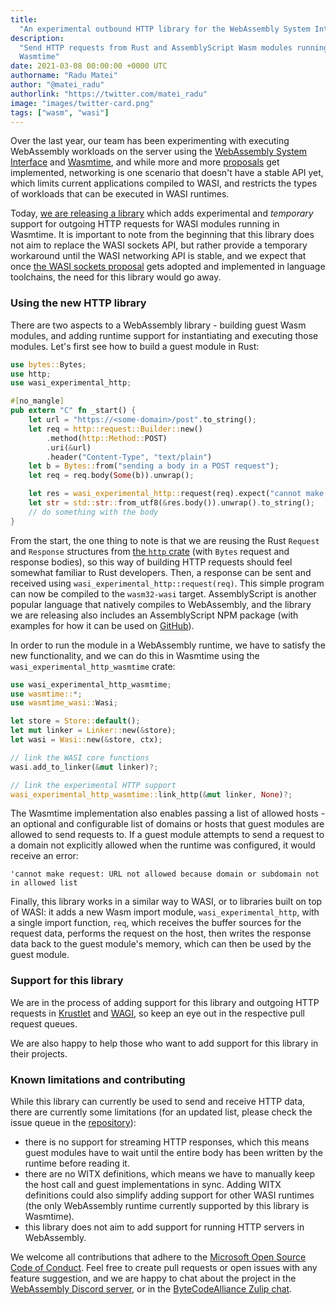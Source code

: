```yaml
---
title:
  "An experimental outbound HTTP library for the WebAssembly System Interface"
description:
  "Send HTTP requests from Rust and AssemblyScript Wasm modules running in
  Wasmtime"
date: 2021-03-08 00:00:00 +0000 UTC
authorname: "Radu Matei"
author: "@matei_radu"
authorlink: "https://twitter.com/matei_radu"
image: "images/twitter-card.png"
tags: ["wasm", "wasi"]
---
```


Over the last year, our team has been experimenting with executing WebAssembly
workloads on the server using the [WebAssembly System Interface][wasi] and
[Wasmtime][wasmtime], and while more and more [proposals][proposals] get
implemented, networking is one scenario that doesn't have a stable API yet,
which limits current applications compiled to WASI, and restricts the types of
workloads that can be executed in WASI runtimes.

Today, [we are releasing a library][gh] which adds experimental and _temporary_
support for outgoing HTTP requests for WASI modules running in Wasmtime. It is
important to note from the beginning that this library does not aim to replace
the WASI sockets API, but rather provide a temporary workaround until the WASI
networking API is stable, and we expect that once [the WASI sockets
proposal][sockets-wip] gets adopted and implemented in language toolchains, the
need for this library would go away.

### Using the new HTTP library

There are two aspects to a WebAssembly library - building guest Wasm modules,
and adding runtime support for instantiating and executing those modules. Let's
first see how to build a guest module in Rust:

```rust
use bytes::Bytes;
use http;
use wasi_experimental_http;

#[no_mangle]
pub extern "C" fn _start() {
    let url = "https://<some-domain>/post".to_string();
    let req = http::request::Builder::new()
        .method(http::Method::POST)
        .uri(&url)
        .header("Content-Type", "text/plain")
    let b = Bytes::from("sending a body in a POST request");
    let req = req.body(Some(b)).unwrap();

    let res = wasi_experimental_http::request(req).expect("cannot make request");
    let str = std::str::from_utf8(&res.body()).unwrap().to_string();
    // do something with the body
}
```

From the start, the one thing to note is that we are reusing the Rust `Request`
and `Response` structures from [the `http` crate][rust-http] (with `Bytes`
request and response bodies), so this way of building HTTP requests should feel
somewhat familiar to Rust developers. Then, a response can be sent and received
using `wasi_experimental_http::request(req)`. This simple program can now be
compiled to the `wasm32-wasi` target. AssemblyScript is another popular language
that natively compiles to WebAssembly, and the library we are releasing also
includes an AssemblyScript NPM package (with examples for how it can be used on
[GitHub][gh]).

In order to run the module in a WebAssembly runtime, we have to satisfy the new
functionality, and we can do this in Wasmtime using the
`wasi_experimental_http_wasmtime` crate:

```rust
use wasi_experimental_http_wasmtime;
use wasmtime::*;
use wasmtime_wasi::Wasi;

let store = Store::default();
let mut linker = Linker::new(&store);
let wasi = Wasi::new(&store, ctx);

// link the WASI core functions
wasi.add_to_linker(&mut linker)?;

// link the experimental HTTP support
wasi_experimental_http_wasmtime::link_http(&mut linker, None)?;
```

The Wasmtime implementation also enables passing a list of allowed hosts - an
optional and configurable list of domains or hosts that guest modules are
allowed to send requests to. If a guest module attempts to send a request to a
domain not explicitly allowed when the runtime was configured, it would receive
an error:

```
'cannot make request: URL not allowed because domain or subdomain not in allowed list
```

Finally, this library works in a similar way to WASI, or to libraries built on
top of WASI: it adds a new Wasm import module, `wasi_experimental_http`, with a
single import function, `req`, which receives the buffer sources for the request
data, performs the request on the host, then writes the response data back to
the guest module's memory, which can then be used by the guest module.

### Support for this library

We are in the process of adding support for this library and outgoing HTTP
requests in [Krustlet][krustlet] and [WAGI][wagi], so keep an eye out in the
respective pull request queues.

We are also happy to help those who want to add support for this library in
their projects.

### Known limitations and contributing

While this library can currently be used to send and receive HTTP data, there
are currently some limitations (for an updated list, please check the issue
queue in the [repository][gh]):

- there is no support for streaming HTTP responses, which this means guest
  modules have to wait until the entire body has been written by the runtime
  before reading it.
- there are no WITX definitions, which means we have to manually keep the host
  call and guest implementations in sync. Adding WITX definitions could also
  simplify adding support for other WASI runtimes (the only WebAssembly runtime
  currently supported by this library is Wasmtime).
- this library does not aim to add support for running HTTP servers in
  WebAssembly.

We welcome all contributions that adhere to the [Microsoft Open Source Code of
Conduct][coc]. Feel free to create pull requests or open issues with any feature
suggestion, and we are happy to chat about the project in the [WebAssembly
Discord server][discord], or in the [ByteCodeAlliance Zulip chat][ba-zulip].

[proposals]: https://github.com/webassembly/proposals
[sockets-article]: https://radu-matei.com/blog/towards-sockets-networking-wasi/
[wasi]: https://wasi.dev/
[sockets-wip]: https://github.com/WebAssembly/WASI/pull/312
[wagi-outbound]: https://github.com/deislabs/wagi/issues/14
[wasmtime]: https://github.com/bytecodealliance/wasmtime
[gh]: https://github.com/deislabs/wasi-experimental-http
[rust-http]: https://crates.io/crates/http
[wasmtime]: https://github.com/bytecodealliance/wasmtime
[krustlet]: https://github.com/deislabs/krustlet
[wagi]: https://github.com/deislabs/wagi
[coc]: https://opensource.microsoft.com/codeofconduct/
[discord]: https://discordapp.com/invite/nEFErF8
[ba-zulip]: https://bytecodealliance.zulipchat.com/
